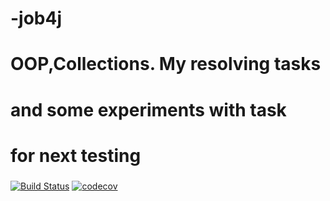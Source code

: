 # -job4j
# OOP,Collections. My resolving tasks
# and some experiments with task
# for next testing
 ###
[![Build Status](https://travis-ci.org/Andrij72/job4j.svg?branch=master)](https://travis-ci.org/Andrij72/job4j)
[![codecov](https://codecov.io/gh/Andrij72/job4j/branch/master/graph/badge.svg)](https://codecov.io/gh/Andrij72/job4j)
